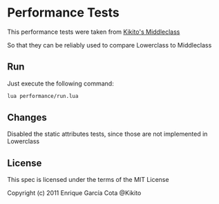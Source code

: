 # Performance Tests

This performance tests were taken from [Kikito's Middleclass](https://github.com/kikito/middleclass/tree/master/spec)

So that they can be reliably used to compare Lowerclass to Middleclass

## Run

Just execute the following command:

```bash
lua performance/run.lua
```

## Changes

Disabled the static attributes tests, since those are not implemented in Lowerclass

## License

This spec is licensed under the terms of the MIT License

Copyright (c) 2011 Enrique García Cota @Kikito
